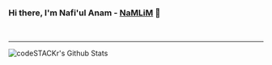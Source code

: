 ### Hi there, I'm Nafi'ul Anam - [NaMLiM][website] 👋

<br />

---

<img align="left" alt="codeSTACKr's Github Stats" src="https://github-readme-stats.vercel.app/api?username=NaMLiM&show_icons=true&hide_border=true&count_private=true" />

[website]: https://namlim.github.io
